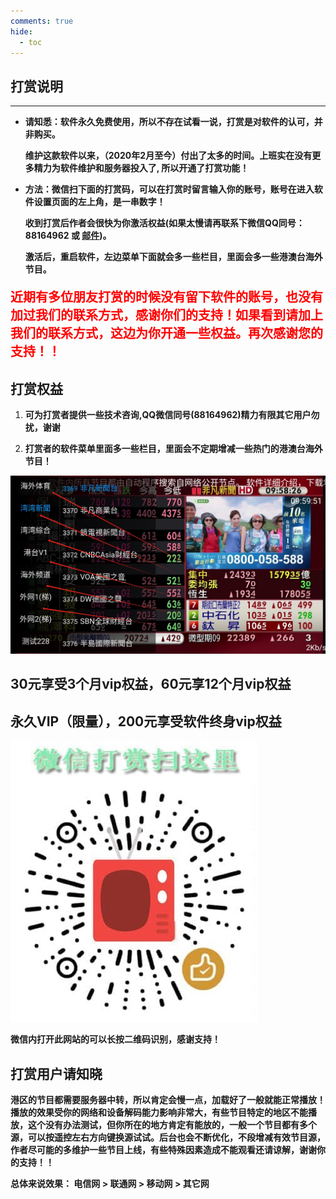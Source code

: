 ```yaml
---
comments: true
hide:
  - toc
---
```


## **打赏说明**

- ------

-   **请知悉：软件永久免费使用，所以不存在试看一说，打赏是对软件的认可，并非购买。**

    **维护这款软件以来，（2020年2月至今）付出了太多的时间。上班实在没有更多精力为软件维护和服务器投入了, 所以开通了打赏功能！**




- **方法：微信扫下面的打赏码，可以在打赏时留言输入你的账号，账号在进入软件设置页面的左上角，是一串数字！**

  **收到打赏后作者会很快为你激活权益(如果太慢请再联系下微信QQ同号：88164962 或 [邮件](mailto:admin@zbds.top))。**

  **激活后，重启软件，左边菜单下面就会多一些栏目，里面会多一些港澳台海外节目。**

<p style="color:red; font-size:20px; font-weight:bold;">
近期有多位朋友打赏的时候没有留下软件的账号，也没有加过我们的联系方式，感谢你们的支持！如果看到请加上我们的联系方式，这边为你开通一些权益。再次感谢您的支持！！
</p>


## **打赏权益**

1. **可为打赏者提供一些技术咨询,QQ微信同号(88164962)精力有限其它用户勿扰，谢谢**

2. **打赏者的软件菜单里面多一些栏目，里面会不定期增减一些热门的港澳台海外节目！**

   

![image-20240826100011873](assets/image-20240826100011873.webp)



## 30元享受3个月vip权益，60元享12个月vip权益

## 永久VIP（限量），200元享受软件终身vip权益

![202211021904756](assets/202211021904756.jpeg)

**微信内打开此网站的可以长按二维码识别，感谢支持！**





## **打赏用户请知晓**

**港区的节目都需要服务器中转，所以肯定会慢一点，加载好了一般就能正常播放！播放的效果受你的网络和设备解码能力影响非常大，有些节目特定的地区不能播放，这个没有办法测试，但你所在的地方肯定有能放的，一般一个节目都有多个源，可以按遥控左右方向键换源试试。后台也会不断优化，不段增减有效节目源，作者尽可能的多维护一些节目上线，有些特殊因素造成不能观看还请谅解，谢谢你的支持！！**

**总体来说效果： 电信网 > 联通网 > 移动网 > 其它网**

